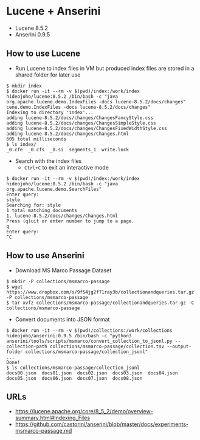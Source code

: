 # Lucene + Anserini

- Lucene 8.5.2
- Anserini 0.9.5

## How to use Lucene

- Run Lucene to index files in VM but produced index files are stored in a shared folder for later use

```
$ mkdir index
$ docker run -it --rm -v $(pwd)/index:/work/index hideojoho/lucene:8.5.2 /bin/bash -c "java org.apache.lucene.demo.IndexFiles -docs lucene-8.5.2/docs/changes"
cene.demo.IndexFiles -docs lucene-8.5.2/docs/changes"
Indexing to directory 'index'...
adding lucene-8.5.2/docs/changes/ChangesFancyStyle.css
adding lucene-8.5.2/docs/changes/ChangesSimpleStyle.css
adding lucene-8.5.2/docs/changes/ChangesFixedWidthStyle.css
adding lucene-8.5.2/docs/changes/Changes.html
605 total milliseconds
$ ls index/
_0.cfe  _0.cfs  _0.si  segments_1  write.lock
```
- Search with the index files
  - `Ctrl+C` to exit an interactive mode

```
$ docker run -it --rm -v $(pwd)/index:/work/index hideojoho/lucene:8.5.2 /bin/bash -c "java org.apache.lucene.demo.SearchFiles"
Enter query:
style
Searching for: style
1 total matching documents
1. lucene-8.5.2/docs/changes/Changes.html
Press (q)uit or enter number to jump to a page.
q
Enter query:
^C
```

## How to use Anserini

- Download MS Marco Passage Dataset

```
$ mkdir -P collections/msmarco-passage
$ wget https://www.dropbox.com/s/9f54jg2f71ray3b/collectionandqueries.tar.gz -P collections/msmarco-passage
$ tar xvfz collections/msmarco-passage/collectionandqueries.tar.gz -C collections/msmarco-passage
```

- Convert documents into JSON format

```
$ docker run -it --rm -v $(pwd)/collections:/work/collections hideojoho/anserini:0.9.5 /bin/bash -c "python3 anserini/tools/scripts/msmarco/convert_collection_to_jsonl.py --collection-path collections/msmarco-passage/collection.tsv --output-folder collections/msmarco-passage/collection_jsonl"
...
Done!
$ ls collections/msmarco-passage/collection_jsonl
docs00.json  docs01.json  docs02.json  docs03.json  docs04.json  docs05.json  docs06.json  docs07.json  docs08.json
```

## URLs

- https://lucene.apache.org/core/8_5_2/demo/overview-summary.html#Indexing_Files
- https://github.com/castorini/anserini/blob/master/docs/experiments-msmarco-passage.md
